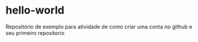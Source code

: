 # hello-world
Repositório de exemplo para atividade de como criar uma conta no github e seu primeiro repositorio
